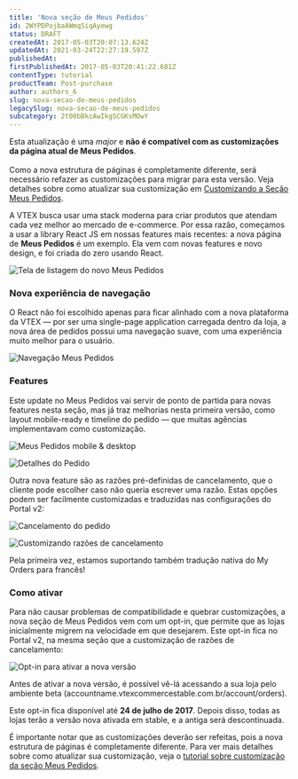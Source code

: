 ```yaml
---
title: 'Nova seção de Meus Pedidos'
id: 2WYPDPojbaAWmqSiqAyewg
status: DRAFT
createdAt: 2017-05-03T20:07:13.624Z
updatedAt: 2021-03-24T22:27:19.597Z
publishedAt: 
firstPublishedAt: 2017-05-03T20:41:22.681Z
contentType: tutorial
productTeam: Post-purchase
author: authors_6
slug: nova-secao-de-meus-pedidos
legacySlug: nova-secao-de-meus-pedidos
subcategory: 2t00bBkcAwIkgSCGKsMOwY
---
```


<div class="alert alert-warning">
Esta atualização é uma <em>major</em> e <strong>não é compatível com as customizações da página atual de Meus Pedidos</strong>. 
<br />
<br />
Como a nova estrutura de páginas é completamente diferente, será necessário refazer as customizações para migrar para esta versão. Veja detalhes sobre como atualizar sua customização em <a href="http://help.vtex.com/pt/tutorial/customizando-a-secao-meus-pedidos">Customizando a Seção Meus Pedidos</a>.
</div>

A VTEX busca usar uma stack moderna para criar produtos que atendam cada vez melhor ao mercado de e-commerce. Por essa razão, começamos a usar a library React JS em nossas features mais recentes: a nova página de **Meus Pedidos** é um exemplo. Ela vem com novas features e novo design, e foi criada do zero usando React. 

![Tela de listagem do novo Meus Pedidos](//images.contentful.com/alneenqid6w5/5iEOW4etrGO208I4gMiqmq/3db31b5565b297daff34247be23dc7f0/my-orders-blog-1.png)

### Nova experiência de navegação

O React não foi escolhido apenas para ficar alinhado com a nova plataforma da VTEX — por ser uma single-page application carregada dentro da loja, a nova área de pedidos possui uma navegação suave, com uma experiência muito melhor para o usuário.

![Navegação Meus Pedidos](//images.contentful.com/alneenqid6w5/6LN7wTA0k8maaaGGwicqkG/cb11a2c95c14d9c707e5c2a50de3ffd5/MOg.gif)

### Features

Este update no Meus Pedidos vai servir de ponto de partida para novas features nesta seção, mas já traz melhorias nesta primeira versão, como layout mobile-ready e timeline do pedido — que muitas agências implementavam como customização.

![Meus Pedidos mobile & desktop](//images.contentful.com/alneenqid6w5/5PiNAlG8LekCssuiq2kuQ2/28b4d60785682b7b4a53a1583b11c9bf/my-orders-blog-2.png) 

![Detalhes do Pedido](//images.contentful.com/alneenqid6w5/1p3u7cATQAIgyEMAQCsyKa/151bd1aa2063456420a6716b4f6c57ad/my-orders-blog-3.png) 


Outra nova feature são as razões pré-definidas de cancelamento, que o cliente pode escolher caso não queria escrever uma razão. Estas opções podem ser facilmente customizadas e traduzidas nas configurações do Portal v2:

![Cancelamento do pedido](//images.contentful.com/alneenqid6w5/4KBPK3bXf2e8aO2MYkikAY/ce0f45e9fc81f778cfbf6c5904b9f39e/my-orders-blog-4.png) 

![Customizando razões de cancelamento](//images.contentful.com/alneenqid6w5/3Na3wIvSRG6ygy4YgkgICC/24e1ad1513b367326c46a481c0d79bcc/my-orders-blog-5.png)

Pela primeira vez, estamos suportando também tradução nativa do My Orders para francês!

### Como ativar

Para não causar problemas de compatibilidade e quebrar customizações, a nova seção de Meus Pedidos vem com um opt-in, que permite que as lojas inicialmente migrem na velocidade em que desejarem. Este opt-in fica no Portal v2, na mesma seção que a customização de razões de cancelamento:

![Opt-in para ativar a nova versão](//images.contentful.com/alneenqid6w5/Nf4NJcrnMWQEay0YmW0IU/af155d35e2db7ab7a8fa8f8e0ec8462e/MO6.png)

Antes de ativar a nova versão, é possível vê-lá acessando a sua loja pelo ambiente beta (accountname.vtexcommercestable.com.br/account/orders).

Este opt-in fica disponível até **24 de julho de 2017**. Depois disso, todas as lojas terão a versão nova ativada em stable, e a antiga será descontinuada.

É importante notar que as customizações deverão ser refeitas, pois a nova estrutura de páginas é completamente diferente. Para ver mais detalhes sobre como atualizar sua customização, veja o [tutorial sobre customização da seção Meus Pedidos](http://help.vtex.com/pt/tutorial/customizando-a-secao-meus-pedidos).
